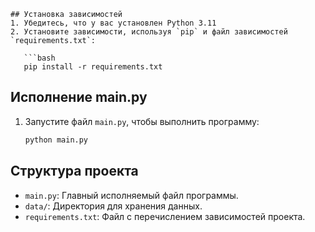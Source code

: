 ```
## Установка зависимостей
1. Убедитесь, что у вас установлен Python 3.11
2. Установите зависимости, используя `pip` и файл зависимостей `requirements.txt`:

   ```bash
   pip install -r requirements.txt
   ```

## Исполнение main.py
1. Запустите файл `main.py`, чтобы выполнить программу:

   ```bash
   python main.py
   ```
   
## Структура проекта

- `main.py`: Главный исполняемый файл программы.
- `data/`: Директория для хранения данных.
- `requirements.txt`: Файл с перечислением зависимостей проекта.

```
